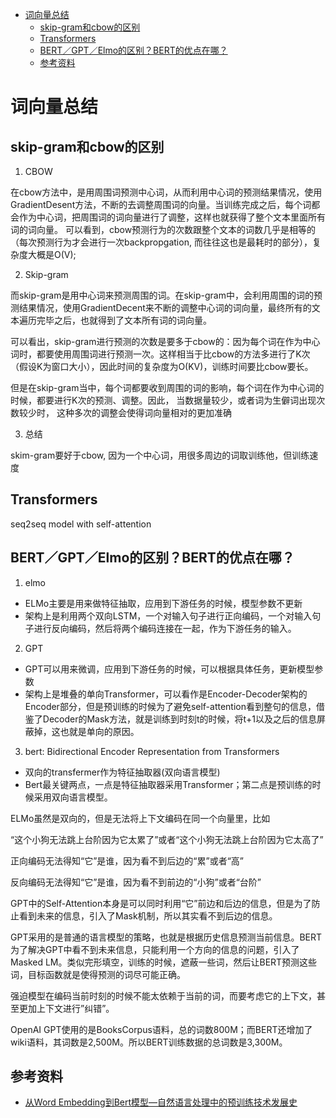 - [词向量总结](#词向量总结)
  - [skip-gram和cbow的区别](#skip-gram和cbow的区别)
  - [Transformers](#transformers)
  - [BERT／GPT／Elmo的区别？BERT的优点在哪？](#bertgptelmo的区别bert的优点在哪)
  - [参考资料](#参考资料)


# 词向量总结

## skip-gram和cbow的区别
1. CBOW 

在cbow方法中，是用周围词预测中心词，从而利用中心词的预测结果情况，使用GradientDesent方法，不断的去调整周围词的向量。当训练完成之后，每个词都会作为中心词，把周围词的词向量进行了调整，这样也就获得了整个文本里面所有词的词向量。
可以看到，cbow预测行为的次数跟整个文本的词数几乎是相等的（每次预测行为才会进行一次backpropgation, 而往往这也是最耗时的部分），复杂度大概是O(V);

2. Skip-gram

而skip-gram是用中心词来预测周围的词。在skip-gram中，会利用周围的词的预测结果情况，使用GradientDecent来不断的调整中心词的词向量，最终所有的文本遍历完毕之后，也就得到了文本所有词的词向量。

可以看出，skip-gram进行预测的次数是要多于cbow的：因为每个词在作为中心词时，都要使用周围词进行预测一次。这样相当于比cbow的方法多进行了K次（假设K为窗口大小），因此时间的复杂度为O(KV)，训练时间要比cbow要长。

但是在skip-gram当中，每个词都要收到周围的词的影响，每个词在作为中心词的时候，都要进行K次的预测、调整。因此， 当数据量较少，或者词为生僻词出现次数较少时， 这种多次的调整会使得词向量相对的更加准确

3. 总结

skim-gram要好于cbow, 因为一个中心词，用很多周边的词取训练他，但训练速度

## Transformers
seq2seq model with self-attention


## BERT／GPT／Elmo的区别？BERT的优点在哪？

1. elmo 

- ELMo主要是用来做特征抽取，应用到下游任务的时候，模型参数不更新
- 架构上是利用两个双向LSTM，一个对输入句子进行正向编码，一个对输入句子进行反向编码，然后将两个编码连接在一起，作为下游任务的输入。

2. GPT
 
- GPT可以用来微调，应用到下游任务的时候，可以根据具体任务，更新模型参数
- 架构上是堆叠的单向Transformer，可以看作是Encoder-Decoder架构的Encoder部分，但是预训练的时候为了避免self-attention看到整句的信息，借鉴了Decoder的Mask方法，就是训练到时刻t的时候，将t+1以及之后的信息屏蔽掉，这也就是单向的原因。

3. bert: Bidirectional Encoder Representation from Transformers
- 双向的transfermer作为特征抽取器(双向语言模型)
- Bert最关键两点，一点是特征抽取器采用Transformer；第二点是预训练的时候采用双向语言模型。



ELMo虽然是双向的，但是无法将上下文编码在同一个向量里，比如

“这个小狗无法跳上台阶因为它太累了”或者“这个小狗无法跳上台阶因为它太高了”

正向编码无法得知“它”是谁，因为看不到后边的“累”或者“高”

反向编码无法得知“它”是谁，因为看不到前边的“小狗”或者“台阶”

GPT中的Self-Attention本身是可以同时利用“它”前边和后边的信息，但是为了防止看到未来的信息，引入了Mask机制，所以其实看不到后边的信息。

GPT采用的是普通的语言模型的策略，也就是根据历史信息预测当前信息。BERT为了解决GPT中看不到未来信息，只能利用一个方向的信息的问题，引入了Masked LM。类似完形填空，训练的时候，遮蔽一些词，然后让BERT预测这些词，目标函数就是使得预测的词尽可能正确。

强迫模型在编码当前时刻的时候不能太依赖于当前的词，而要考虑它的上下文，甚至更加上下文进行”纠错”。

OpenAI GPT使用的是BooksCorpus语料，总的词数800M；而BERT还增加了wiki语料，其词数是2,500M。所以BERT训练数据的总词数是3,300M。


## 参考资料

- [从Word Embedding到Bert模型—自然语言处理中的预训练技术发展史](https://zhuanlan.zhihu.com/p/49271699)